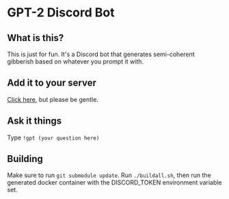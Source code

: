 # GPT-2 Discord Bot

## What is this?
This is just for fun. It's a Discord bot that generates semi-coherent
gibberish based on whatever you prompt it with.

## Add it to your server
[Click here](
https://discordapp.com/api/oauth2/authorize?client_id=574391151583559721&permissions=2048&redirect_uri=https%3A%2F%2Fgithub.com%2FScottPeterJohnson%2Fgpt2-discord&scope=bot), but please be gentle.

## Ask it things
Type `!gpt (your question here)`

## Building
Make sure to run `git submodule update`.
Run `./buildall.sh`, then run the generated docker container with the DISCORD_TOKEN environment
variable set.